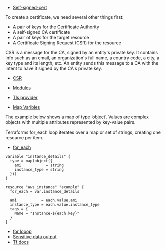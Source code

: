 
- [Self-signed-cert](https://dev.to/deathroll/trusted-self-signed-tls-certificates-for-dummies-w-thorough-explanations-included-da7)

To create a certificate, we need several other things first:

- A pair of keys for the Certificate Authority
- A self-signed CA certificate
- A pair of keys for the target resource
- A Certificate Signing Request (CSR) for the resource

CSR is a message for the CA, signed by an entity's private key. It contains info such as an email, an organization's full name, a country code, a city, a key type and its length, etc. An entity sends this message to a CA with the intent to have it signed by the CA's private key.

- [CSR](https://www.ssldragon.com/blog/certificate-signing-request-csr/)

- [Modules](https://developer.hashicorp.com/terraform/tutorials/modules)
- [Tls provider](https://registry.terraform.io/providers/hashicorp/tls/latest/docs)
- [Map Varibles](https://spacelift.io/blog/terraform-map-variable)

The example below shows a map of type ‘object’. Values are complex objects with multiple attributes represented by key-value pairs.

Terraforms for_each loop iterates over a map or set of strings, creating one resource per item.

- [for_each](https://www.slingacademy.com/article/ways-to-use-loops-in-terraform-with-examples/)

```hcl
variable "instance_details" {
  type = map(object({
    ami           = string
    instance_type = string
  }))
}

resource "aws_instance" "example" {
  for_each = var.instance_details

  ami           = each.value.ami
  instance_type = each.value.instance_type
  tags = {
    Name = "Instance-${each.key}"
  }
}
```

- [for looop](https://developer.hashicorp.com/terraform/language/expressions/for)
- [Sensitive data output](https://support.hashicorp.com/hc/en-us/articles/5175257151891-How-to-output-sensitive-data-with-Terraform)
- [Tf docs](https://terraform-docs.io/user-guide/introduction/)
